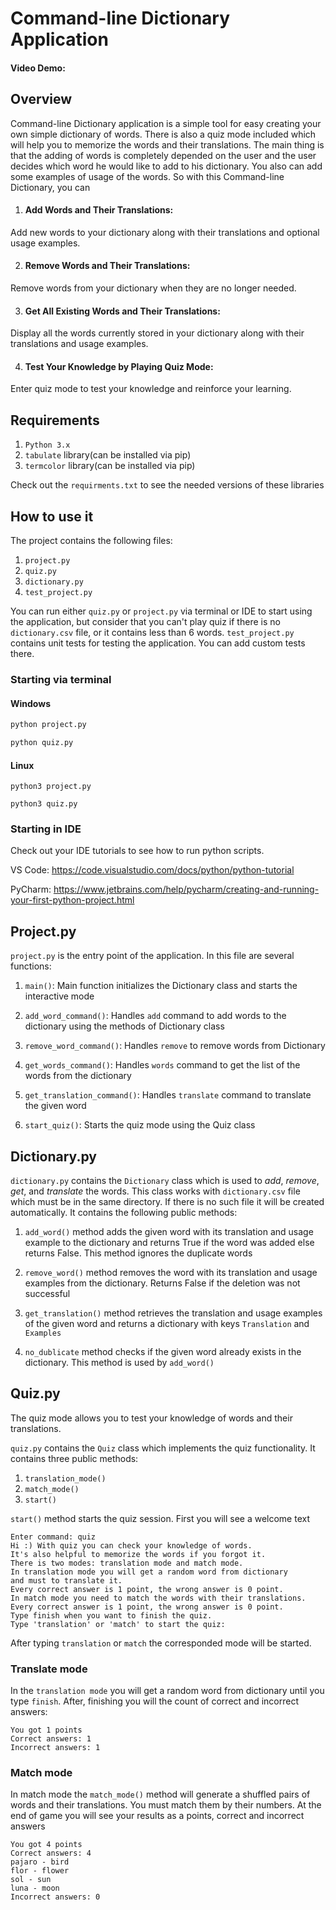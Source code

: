 # Command-line Dictionary Application

#### Video Demo:  <URL HERE>

## Overview

Command-line Dictionary application is a simple tool for easy creating your own simple dictionary of words. There is
also a quiz mode included which will help you to memorize the words and their translations. The main thing is that the
adding of words is completely depended on the user and the user decides which word he would like to add to his
dictionary. You also can add some examples of usage of the words. So with this Command-line Dictionary, you can

1. #### Add Words and Their Translations:

Add new words to your dictionary along with their translations and optional usage examples.

2. #### Remove Words and Their Translations:

Remove words from your dictionary when they are no longer needed.

3. #### Get All Existing Words and Their Translations:

Display all the words currently stored in your dictionary along with their translations and usage examples.

4. #### Test Your Knowledge by Playing Quiz Mode:

Enter quiz mode to test your knowledge and reinforce your learning.

## Requirements

1. `Python 3.x`
2. `tabulate` library(can be installed via pip)
3. `termcolor` library(can be installed via pip)

Check out the `requirments.txt` to see the needed versions of these libraries

## How to use it

The project contains the following files:

1. `project.py`
2. `quiz.py`
3. `dictionary.py`
4. `test_project.py`

You can run either `quiz.py` or `project.py` via terminal or IDE to start using the application, but
consider that you can't play quiz if there is no `dictionary.csv` file, or it contains less than 6 words.
`test_project.py` contains unit tests for testing the application. You can add custom tests there.

### Starting via terminal

#### Windows

```cmd
python project.py
```

```cmd
python quiz.py
```

#### Linux

```
python3 project.py
```

```
python3 quiz.py
```

### Starting in IDE

Check out your IDE tutorials to see how to run python scripts.

VS Code: https://code.visualstudio.com/docs/python/python-tutorial

PyCharm: https://www.jetbrains.com/help/pycharm/creating-and-running-your-first-python-project.html

## Project.py

`project.py` is the entry point of the application. In this file are several functions:

1. `main()`: Main function initializes the Dictionary class and starts the interactive mode

2. `add_word_command()`: Handles `add` command to add words to the dictionary using the methods of Dictionary class

3. `remove_word_command()`: Handles `remove` to remove words from Dictionary

4. `get_words_command()`: Handles `words` command to get the list of the words from the dictionary

5. `get_translation_command()`: Handles `translate` command to translate the given word

6. `start_quiz()`: Starts the quiz mode using the Quiz class

## Dictionary.py

`dictionary.py` contains the `Dictionary` class which is used to *add*, *remove*, *get*, and *translate* the words. This
class works with `dictionary.csv` file which must be in the same directory. If there is no such file it will be created
automatically. It contains the following public methods:

1. `add_word()` method adds the given word with its translation and usage example to the dictionary and returns True if
   the word was added else returns False. This method ignores the duplicate words

2. `remove_word()` method removes the word with its translation and usage examples from the dictionary. Returns False if
   the deletion was not successful

3. `get_translation()` method retrieves the translation and usage examples of the given word and returns a dictionary
   with keys `Translation` and `Examples`

4. `no_dublicate` method checks if the given word already exists in the dictionary. This method is used by `add_word()`

## Quiz.py

The quiz mode allows you to test your knowledge of words and their translations.

`quiz.py` contains the `Quiz` class which implements the quiz functionality. It contains three public methods:

1. `translation_mode()`
2. `match_mode()`
3. `start()`

`start()` method starts the quiz session. First you will see a welcome text

```chatinput
Enter command: quiz
Hi :) With quiz you can check your knowledge of words.
It's also helpful to memorize the words if you forgot it.
There is two modes: translation mode and match mode.
In translation mode you will get a random word from dictionary 
and must to translate it.
Every correct answer is 1 point, the wrong answer is 0 point.
In match mode you need to match the words with their translations.
Every correct answer is 1 point, the wrong answer is 0 point.
Type finish when you want to finish the quiz.
Type 'translation' or 'match' to start the quiz: 

```

After typing `translation` or `match` the corresponded mode will be started.

### Translate mode

In the `translation mode` you will get a random word from dictionary until you type `finish`.
After, finishing you will the count of correct and incorrect answers:

```chatinput
You got 1 points
Correct answers: 1
Incorrect answers: 1
```

### Match mode

In match mode the `match_mode()` method will generate a shuffled pairs of words and their translations. You must match
them by their numbers. At the end of game you will see your results as a points, correct and incorrect answers

```chatinput
You got 4 points
Correct answers: 4
pajaro - bird
flor - flower
sol - sun
luna - moon
Incorrect answers: 0
```
